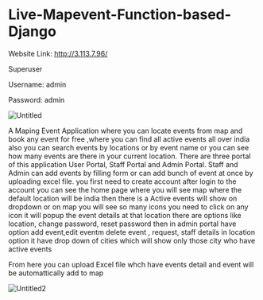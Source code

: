 # Live-Mapevent-Function-based-Django
Website Link:
http://3.113.7.96/

Superuser

Username: admin

Password: admin

![Untitled](https://user-images.githubusercontent.com/90356288/210259190-222ead55-53b1-4dd5-9be2-27ebd19bc90c.png)

A Maping Event Application where you can locate events from map and book any event for free ,where you can find all active events all over india also you can search events by locations or by event name or you can see how many events are there in your current location. There are three portal of this application User Portal, Staff Portal and Admin Portal. Staff and Admin can add events by filling form or can add bunch of event at once by uploading excel file.
you first need to create account after login to the account you can see the home page where you will see map where the default location will be india 
then there is a Active events will show on dropdown or on map you will see so many icons you need to click on any icon it will popup the event details at that location 
there are options like location, change password, reset password then in admin portal have option add event,edit eventm delete event , request, staff details
in location option it have drop down of cities which will show only those city who have active events

From here you can upload Excel file whch have events detail and event will be automattically add to map

![Untitled2](https://user-images.githubusercontent.com/90356288/210259656-cb9e6db0-6a24-4e26-b6ce-595bf253078a.png)
